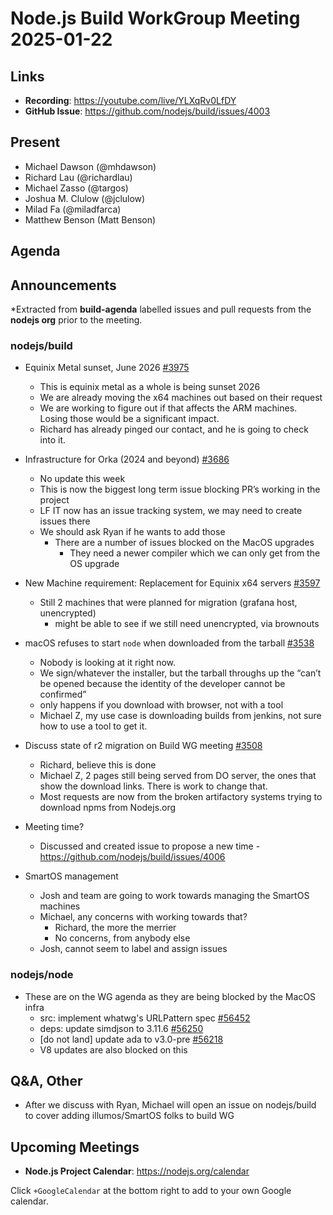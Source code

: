 # Node.js  Build WorkGroup Meeting 2025-01-22

## Links

* **Recording**:  <https://youtube.com/live/YLXqRv0LfDY>
* **GitHub Issue**: <https://github.com/nodejs/build/issues/4003>

## Present

* Michael Dawson (@mhdawson)
* Richard Lau (@richardlau)
* Michael Zasso (@targos)
* Joshua M. Clulow (@jclulow)
* Milad Fa (@miladfarca)
* Matthew Benson (Matt Benson)

## Agenda

## Announcements

*Extracted from **build-agenda** labelled issues and pull requests from the **nodejs org** prior to the meeting.

### nodejs/build

* Equinix Metal sunset, June 2026 [#3975](https://github.com/nodejs/build/issues/3975)
  * This is equinix metal as a whole is being sunset 2026
  * We are already moving the x64 machines out based on their request
  * We are working to figure out if that affects the ARM machines. Losing those would be
    a significant impact.
  * Richard has already pinged our contact, and he is going to check into it.

* Infrastructure for Orka (2024 and beyond) [#3686](https://github.com/nodejs/build/issues/3686)
  * No update this week
  * This is now the biggest long term issue blocking PR’s working in the project
  * LF IT now has an issue tracking system, we may need to create issues there
  * We should ask Ryan if he wants to add those
    * There are a number of issues blocked on the MacOS upgrades
      * They need a newer compiler which we can only get from the OS upgrade

* New Machine requirement: Replacement for Equinix x64 servers [#3597](https://github.com/nodejs/build/issues/3597)
  * Still 2 machines that were planned for migration (grafana host, unencrypted)
    * might be able to see if we still need unencrypted, via brownouts

* macOS refuses to start `node` when downloaded from the tarball [#3538](https://github.com/nodejs/build/issues/3538)
  * Nobody is looking at it right now.
  * We sign/whatever the installer, but the tarball throughs up the “can’t be opened because the
    identity of the developer cannot be confirmed”
  * only happens if you download with browser, not with a tool
  * Michael Z, my use case is downloading builds from jenkins, not sure
    how to use a tool to get it.

* Discuss state of r2 migration on Build WG meeting [#3508](https://github.com/nodejs/build/issues/3508)
  * Richard, believe this is done
  * Michael Z, 2 pages still being served from DO server, the ones that show the
    download links. There is work to change that.
  * Most requests are now from the broken artifactory systems trying to download npms from
    Nodejs.org

* Meeting time?
  * Discussed and created issue to propose a new time -<https://github.com/nodejs/build/issues/4006>

* SmartOS management
  * Josh and team are going to work towards managing the SmartOS machines
  * Michael, any concerns with working towards that?
    * Richard, the more the merrier
    * No concerns, from anybody else
  * Josh, cannot seem to label and assign issues

### nodejs/node

* These are on the WG agenda as they are being blocked by the MacOS infra
  * src: implement whatwg's URLPattern spec   [#56452](https://github.com/nodejs/node/pull/56452)
  * deps: update simdjson to 3.11.6 [#56250](https://github.com/nodejs/node/pull/56250)
  * \[do not land\] update ada to v3.0-pre [#56218](https://github.com/nodejs/node/pull/56218)
  * V8 updates are also blocked on this

## Q&A, Other

* After we discuss with Ryan, Michael will open an issue on nodejs/build to cover adding
  illumos/SmartOS folks to build WG

## Upcoming Meetings

* **Node.js Project Calendar**: <https://nodejs.org/calendar>

Click `+GoogleCalendar` at the bottom right to add to your own Google calendar.
